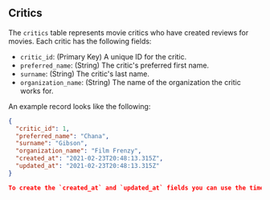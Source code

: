 ## Critics

The `critics` table represents movie critics who have created reviews for movies. Each critic has the following fields:

- `critic_id`: (Primary Key) A unique ID for the critic.
- `preferred_name`: (String) The critic's preferred first name.
- `surname`: (String) The critic's last name.
- `organization_name`: (String) The name of the organization the critic works for.

An example record looks like the following:

```json
{
  "critic_id": 1,
  "preferred_name": "Chana",
  "surname": "Gibson",
  "organization_name": "Film Frenzy",
  "created_at": "2021-02-23T20:48:13.315Z",
  "updated_at": "2021-02-23T20:48:13.315Z"
}

To create the `created_at` and `updated_at` fields you can use the timestamps method in your migration file (e.g. `table.timestamps(true, true);`). You can read more about timestamps [here](https://knexjs.org/#Schema-timestamps).
```

